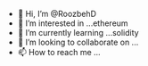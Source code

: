 - 👋 Hi, I’m @RoozbehD
- 👀 I’m interested in ...ethereum
- 🌱 I’m currently learning ...solidity
- 💞️ I’m looking to collaborate on ...
- 📫 How to reach me ...

<!---
RoozbehD/RoozbehD is a ✨ special ✨ repository because its `README.md` (this file) appears on your GitHub profile.
You can click the Preview link to take a look at your changes.
--->
